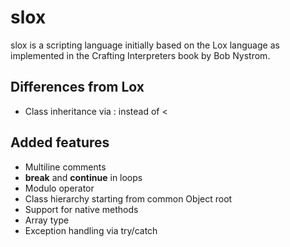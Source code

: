 slox
====

slox is a scripting language initially based on the Lox language as implemented in the Crafting Interpreters book by Bob Nystrom.

Differences from Lox
--------------------

* Class inheritance via : instead of <

Added features
--------------

* Multiline comments
* **break** and **continue** in loops
* Modulo operator
* Class hierarchy starting from common Object root
* Support for native methods
* Array type
* Exception handling via try/catch

